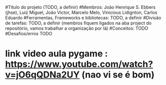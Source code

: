 #Titulo do projeto (TODO, a definir)
#Membros: João Henrique S. Ebbers (jhse), Luiz Miguel, João Victor, Marcelo Melo, Vinicious Lidignton, Carlos Eduardo
#Ferramentas, Frameworks e bibliotecas: TODO, a definir
#Divisão de tarefas: TODO, a definir (membros fiquem ligados na aba project do repositório, vamos trabalhar a organização por lá)
#Conceitos: TODO
#Desafios/erros TODO
#
#
#
# link video aula pygame : https://www.youtube.com/watch?v=jO6qQDNa2UY (nao vi se é bom)
